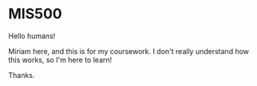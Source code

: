 # MIS500

Hello humans! 

Miriam here, and this is for my coursework. I don't really understand how this works, so I'm here to learn!

Thanks.
